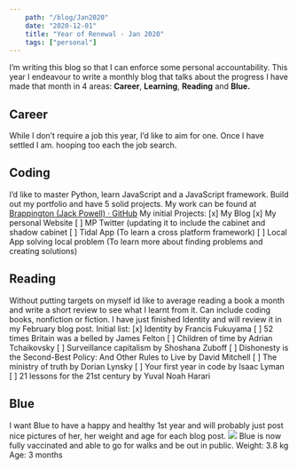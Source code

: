```yaml
---
    path: "/blog/Jan2020"
    date: "2020-12-01"
    title: "Year of Renewal - Jan 2020"
    tags: ["personal"]
---
```

I’m writing this blog so that I can enforce some personal accountability. This year I endeavour to write a monthly blog that talks about the progress I have made that month in 4 areas: **Career**, **Learning**, **Reading** and **Blue.**
## Career
While I don’t require a job this year, I’d like to aim for one. Once I have settled I am. hooping too each the job search.
## Coding
I’d like to master Python, learn JavaScript and a JavaScript framework. Build out my portfolio and have 5 solid projects. My work can be found at [Brappington (Jack Powell) · GitHub](https://github.com/Brappington)
My initial Projects:
[x] My Blog
[x] My personal Website 
[ ] MP Twitter (updating it to include the cabinet and shadow cabinet
[ ] Tidal App (To learn a cross platform framework)
[ ] Local App solving local problem (To learn more about finding problems and creating solutions)
## Reading
Without putting targets on myself id like to average reading a book a month and write a short review to see what I learnt from it. Can include coding books, nonfiction or fiction. I have just finished Identity and will review it in my February blog post.
Initial list:
[x] Identity by Francis Fukuyama
[ ] 52 times Britain was a belled by James Felton
[ ] Children of time by Adrian Tchaikovsky
[ ] Surveillance capitalism by Shoshana Zuboff
[ ] Dishonesty is the Second-Best Policy: And Other Rules to Live by David Mitchell
[ ] The ministry of truth by Dorian Lynsky
[ ] Your first year in code by Isaac Lyman
[ ] 21 lessons for the 21st century by Yuval Noah Harari 
## Blue
I want Blue to have a happy and healthy 1st year and will probably just post nice pictures of her, her weight and age for each blog post.
![](Year%20of%20Renewal%20-%20Jan%202020/B4FECD2E-31C4-457D-A270-C0D733B29DB1.png)
Blue is now fully vaccinated and able to go for walks and be out in public. 
Weight: 3.8 kg
Age: 3 months